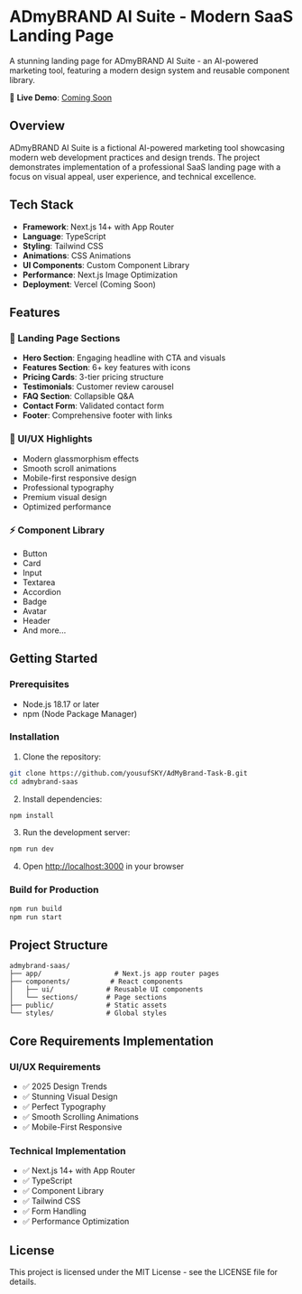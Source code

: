 # ADmyBRAND AI Suite - Modern SaaS Landing Page

A stunning landing page for ADmyBRAND AI Suite - an AI-powered marketing tool, featuring a modern design system and reusable component library.

🔗 **Live Demo**: [Coming Soon](#) <!-- Add Vercel deployment link here -->

## Overview

ADmyBRAND AI Suite is a fictional AI-powered marketing tool showcasing modern web development practices and design trends. The project demonstrates implementation of a professional SaaS landing page with a focus on visual appeal, user experience, and technical excellence.

## Tech Stack

- **Framework**: Next.js 14+ with App Router
- **Language**: TypeScript
- **Styling**: Tailwind CSS
- **Animations**: CSS Animations
- **UI Components**: Custom Component Library
- **Performance**: Next.js Image Optimization
- **Deployment**: Vercel (Coming Soon)

## Features

### 🌟 Landing Page Sections
- **Hero Section**: Engaging headline with CTA and visuals
- **Features Section**: 6+ key features with icons
- **Pricing Cards**: 3-tier pricing structure
- **Testimonials**: Customer review carousel
- **FAQ Section**: Collapsible Q&A
- **Contact Form**: Validated contact form
- **Footer**: Comprehensive footer with links

### 🎨 UI/UX Highlights
- Modern glassmorphism effects
- Smooth scroll animations
- Mobile-first responsive design
- Professional typography
- Premium visual design
- Optimized performance

### ⚡ Component Library
- Button
- Card
- Input
- Textarea
- Accordion
- Badge
- Avatar
- Header
- And more...

## Getting Started

### Prerequisites
- Node.js 18.17 or later
- npm (Node Package Manager)

### Installation

1. Clone the repository:
```bash
git clone https://github.com/yousufSKY/AdMyBrand-Task-B.git
cd admybrand-saas
```

2. Install dependencies:
```bash
npm install
```

3. Run the development server:
```bash
npm run dev
```

4. Open [http://localhost:3000](http://localhost:3000) in your browser

### Build for Production

```bash
npm run build
npm run start
```

## Project Structure

```
admybrand-saas/
├── app/                  # Next.js app router pages
├── components/          # React components
│   ├── ui/             # Reusable UI components
│   └── sections/       # Page sections
├── public/             # Static assets
└── styles/             # Global styles
```

## Core Requirements Implementation

### UI/UX Requirements
- ✅ 2025 Design Trends
- ✅ Stunning Visual Design
- ✅ Perfect Typography
- ✅ Smooth Scrolling Animations
- ✅ Mobile-First Responsive

### Technical Implementation
- ✅ Next.js 14+ with App Router
- ✅ TypeScript
- ✅ Component Library
- ✅ Tailwind CSS
- ✅ Form Handling
- ✅ Performance Optimization

## License

This project is licensed under the MIT License - see the LICENSE file for details.
